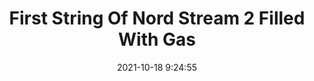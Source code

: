 ---
"title": "First String Of Nord Stream 2 Filled With Gas"
"date": "2021-10-18 9:24:55"
"feed_name": "RIGZONE"
"feed_website": "http://www.rigzone.com/"
"feed_rss": "http://www.rigzone.com/news/rss/rigzone_latest.aspx"
"link": "https://www.rigzone.com/news/first_string_of_nord_stream_2_filled_with_gas-18-oct-2021-166746-article/?rss=true"
"source": "None"
"file": "_posts/2021-1-1-ccee5a51421e702612ece399914fad5bc5f3c571.md"
"accident": "0"
"drilling": "1"
"represented_by": "0"
"dead": "0"
"injured": "0"
"arrested": "0"
"place": "unknown place"
"where": "unknown site"
"causes": "unknown"
"place_uri": "unknown place"
---